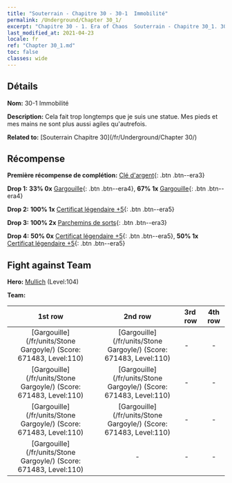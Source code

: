 ```yaml
---
title: "Souterrain - Chapitre 30 - 30-1  Immobilité"
permalink: /Underground/Chapter 30_1/
excerpt: "Chapitre 30 - 1. Era of Chaos  Souterrain - Chapitre 30_1. 30-1  Immobilité"
last_modified_at: 2021-04-23
locale: fr
ref: "Chapter 30_1.md"
toc: false
classes: wide
---
```


## Détails

 **Nom:** 30-1  Immobilité

 **Description:**       Cela fait trop longtemps que je suis une statue. Mes pieds et mes mains ne sont plus aussi agiles qu'autrefois.

 **Related to:** [Souterrain Chapitre 30](/fr/Underground/Chapter 30/)

## Récompense

 **Première récompense de complétion:** [Clé d'argent](/ItemsFR/con_693/){: .btn .btn--era3}

 **Drop 1:** **33% 0x** [Gargouille](/ItemsFR/unt_236/){: .btn .btn--era4}, **67% 1x** [Gargouille](/ItemsFR/unt_236/){: .btn .btn--era4}

 **Drop 2:** **100% 1x** [Certificat légendaire +5](/ItemsFR/mat_102/){: .btn .btn--era5}

 **Drop 3:** **100% 2x** [Parchemins de sorts](/ItemsFR/con_694/){: .btn .btn--era3}

 **Drop 4:** **50% 0x** [Certificat légendaire +5](/ItemsFR/mat_102/){: .btn .btn--era5}, **50% 1x** [Certificat légendaire +5](/ItemsFR/mat_102/){: .btn .btn--era5}


## Fight against Team
 **Hero:** [Mullich](/fr/heroes/Mullich/) (Level:104)

 **Team:**


  | 1st row | 2nd row | 3rd row | 4th row |
  |:----:|:----:|:----|:----:|
  | [Gargouille](/fr/units/Stone Gargoyle/) (Score: 671483, Level:110)  | [Gargouille](/fr/units/Stone Gargoyle/) (Score: 671483, Level:110)  | - | - |
  | [Gargouille](/fr/units/Stone Gargoyle/) (Score: 671483, Level:110)  | [Gargouille](/fr/units/Stone Gargoyle/) (Score: 671483, Level:110)  | - | - |
  | [Gargouille](/fr/units/Stone Gargoyle/) (Score: 671483, Level:110)  | [Gargouille](/fr/units/Stone Gargoyle/) (Score: 671483, Level:110)  | - | - |
  | [Gargouille](/fr/units/Stone Gargoyle/) (Score: 671483, Level:110)  | - | - | - |


